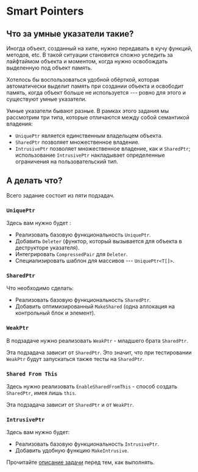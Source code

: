# Smart Pointers

## Что за умные указатели такие?

Иногда объект, созданный на хипе, нужно передавать в кучу функций, методов, etc.
В такой ситуации становится сложно уследить за лайфтаймом объекта и моментом, 
когда нужно освобождать выделенную под объект память.

Хотелось бы воспользоваться удобной обёрткой,
которая автоматически выделит память при создании объекта
и освободит память, когда объект больше не используется --- 
ровно для этого и существуют умные указатели.

Умные указатели бывают разные. 
В рамках этого задания мы рассмотрим три типа, которые отличаются между собой 
семантикой владения:
* ```UniquePtr``` является единственным владельцем объекта.
* ```SharedPtr``` позволяет множественное владение.
* ```IntrusivePtr``` позволяет множественное владение, как и `SharedPtr`; использование `IntrusivePtr` накладывает определенные ограничения на пользовательский тип.

## А делать что?

Всего задание состоит из пяти подзадач.

### ```UniquePtr```

 Здесь вам нужно будет :

   * Реализовать базовую функциональность ```UniquePtr```.
   * Добавить ```Deleter``` (функтор, который вызывается для объекта в 
   деструкторе указателя).
   * Интегрировать ```CompressedPair``` для ```Deleter```.
   * Специализировать шаблон для массивов --- ```UniquePtr<T[]>```.

### ```SharedPtr```

Что необходимо сделать:
   * Реализовать базовую функциональность ```SharedPtr```.
   * Добавить оптимизированный ```MakeShared``` (одна аллокация на 
   контрольный блок и элемент).

### ```WeakPtr```

В подзадаче нужно реализовать ```WeakPtr``` - младшего брата ```SharedPtr```.

Эта подзадача зависит от `SharedPtr`. Это значит, что при тестировании `WeakPtr` будут запускаться также тесты на `SharedPtr`.

### ```Shared From This```

 Здесь нужно реализовать ```EnableSharedFromThis``` - способ создать ```SharedPtr```,
   имея лишь ```this```.

Эта подзадача зависит от `SharedPtr` и от `WeakPtr`.

### ```IntrusivePtr```

Здесь вам нужно будет:

   * Реализовать базовую функциональность ```IntrusivePtr```.
   * Добавить удобную функцию ```MakeIntrusive```.

Прочитайте [описание задачи](intrusive/readme.md) перед тем, как выполнять.


